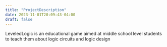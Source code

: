 ```yaml
---
title: "ProjectDescription"
date: 2023-11-01T20:09:43-04:00
draft: false
---
```


LeveledLogic is an educational game aimed at middle school level students to teach them about logic circuits and logic design
